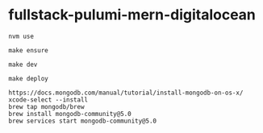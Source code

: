 # fullstack-pulumi-mern-digitalocean

```
nvm use
```

```
make ensure
```

```
make dev
```

```
make deploy
```

```
https://docs.mongodb.com/manual/tutorial/install-mongodb-on-os-x/
xcode-select --install
brew tap mongodb/brew
brew install mongodb-community@5.0
brew services start mongodb-community@5.0
```
